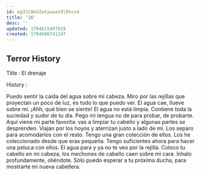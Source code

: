 ```yaml
---
id: eg33i0m32wtywaaz9l6hcv4
title: '16'
desc: ''
updated: 1704815407919
created: 1704686741147
---
```


## Terror History

Title :  El drenaje
 
History :

Puedo sentir la caída del agua sobre mi cabeza. Miro por las rejillas que proyectan un poco de luz, es todo lo que puedo ver. El agua cae, llueve sobre mí. ¡Ahh, qué bien se siente! El agua no está limpia. Contiene toda la suciedad y sudor de tu día. Pego mi lengua no de para probar, de probarte. Aquí viene mi parte favorita: vas a limpiar tu cabello y algunas partes se desprenden. Viajan por los hoyos y aterrizan justo a lado de mí. Los separo para acomodarlos con el resto. Tengo una gran colección de ellos. Los he coleccionado desde que eras pequeña. Tengo suficientes ahora para hacer una peluca con ellos. El agua para y ya no te veo por la rejilla. Coloco tu cabello en mi cabeza, los mechones de cabello caen sobre mi cara. Inhalo profundamente, oliéndote. Sólo puedo esperar a tu próxima ducha, para mostrarte mi nueva cabellera.